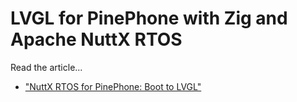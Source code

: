 # LVGL for PinePhone with Zig and Apache NuttX RTOS

Read the article...

-   ["NuttX RTOS for PinePhone: Boot to LVGL"](https://lupyuen.github.io/articles/lvgl2)
